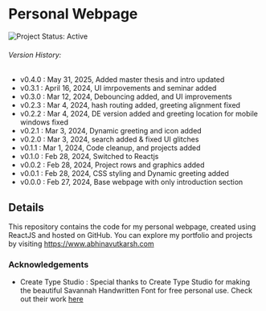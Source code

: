 # Personal Webpage
![Project Status: Active](https://img.shields.io/badge/Project_Status-Active-brightgreen.svg)


###### Version History:
- v0.4.0 : May 31, 2025,  Added master thesis and intro updated
- v0.3.1 : April 16, 2024,  UI imrpovements and seminar added
- v0.3.0 : Mar 12, 2024,  Debouncing added, and UI improvements
- v0.2.3 : Mar 4, 2024, hash routing added, greeting alignment fixed
- v0.2.2 : Mar 4, 2024, DE version added and greeting location for mobile windows fixed
- v0.2.1 : Mar 3, 2024, Dynamic greeting and icon added
- v0.2.0 : Mar 3, 2024, search added & fixed UI glitches
- v0.1.1 : Mar 1, 2024, Code cleanup, and projects added
- v0.1.0 :  Feb 28, 2024, Switched to Reactjs
- v0.0.2 : Feb 28, 2024, Project rows and graphics added
- v0.0.1 : Feb 28, 2024, CSS styling and Dynamic greeting added
- v0.0.0 : Feb 27, 2024, Base webpage with only introduction section
## Details
This repository contains the code for my personal webpage, created using ReactJS and hosted on GitHub. You can explore my portfolio and projects by visiting https://www.abhinavutkarsh.com
### Acknowledgements
- Create Type Studio : Special thanks to Create Type Studio for making the beautiful Savannah Handwritten Font for free personal use. Check out their work [here](https://befonts.com/savannah-font.html)